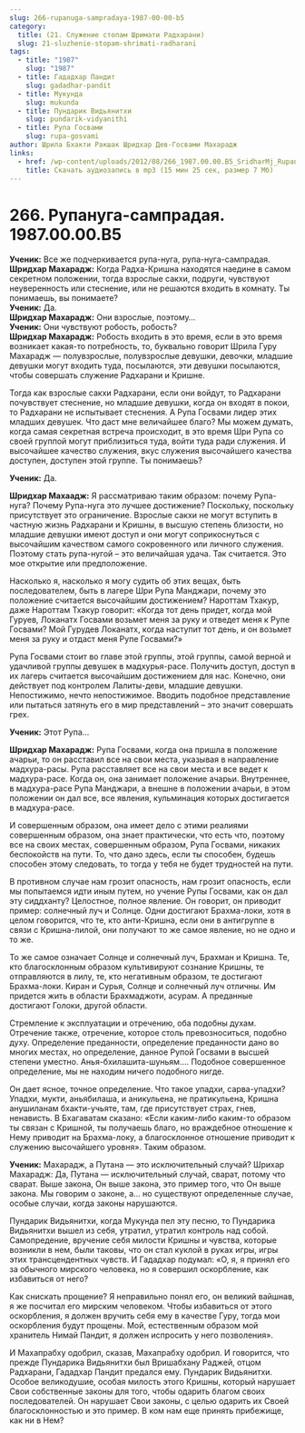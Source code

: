 ```yaml
---
slug: 266-rupanuga-sampradaya-1987-00-00-b5
category:
  title: (21. Служение стопам Шримати Радхарани)
  slug: 21-sluzhenie-stopam-shrimati-radharani
tags:
  - title: "1987"
    slug: "1987"
  - title: Гададхар Пандит
    slug: gadadhar-pandit
  - title: Мукунда
    slug: mukunda
  - title: Пундарик Видьянитхи
    slug: pundarik-vidyanithi
  - title: Рупа Госвами
    slug: rupa-gosvami
author: Шрила Бхакти Ракшак Шридхар Дев-Госвами Махарадж
links:
  - href: /wp-content/uploads/2012/08/266_1987.00.00.B5_SridharMj_Rupanuga-sampradaya.mp3
    title: Скачать аудиозапись в mp3 (15 мин 25 сек, размер 7 Мб)
---
```


# 266. Рупануга-сампрадая. 1987.00.00.B5

**Ученик:** Все же подчеркивается рупа-нуга, рупа-нуга-сампрадая.\
**Шридхар Махарадж:** Когда Радха-Кришна находятся наедине в самом секретном положении, тогда взрослые сакхи, подруги, чувствуют неуверенность или стеснение, или не решаются входить в комнату. Ты понимаешь, вы понимаете?\
**Ученик:** Да.\
**Шридхар Махарадж:** Они взрослые, поэтому…\
**Ученик:** Они чувствуют робость, робость?\
**Шридхар Махарадж:** Робость входить в это время, если в это время возникает какая-то потребность, то, буквально говорит Шрила Гуру Махарадж — полувзрослые, полувзрослые девушки, девочки, младшие девушки могут входить туда, посылаются, эти девушки посылаются, чтобы совершать служение Радхарани и Кришне.

Тогда как взрослые сакхи Радхарани, если они войдут, то Радхарани почувствует стеснение, но младшие девушки, когда он входят в покои, то Радхарани не испытывает стеснения. А Рупа Госвами лидер этих младших девушек. Что даст мне величайшее благо? Мы можем думать, когда самая секретная встреча происходит, в это время Шри Рупа со своей группой могут приблизиться туда, войти туда ради служения. И высочайшее качество служения, вкус служения высочайшего качества доступен, доступен этой группе. Ты понимаешь?

**Ученик:** Да.

**Шридхар Махаадж:** Я рассматриваю таким образом: почему Рупа-нуга? Почему Рупа-нуга это лучшее достижение? Поскольку, поскольку присутствует это ограничение. Взрослые сакхи не могут вступить в частную жизнь Радхарани и Кришны, в высшую степень близости, но младшие девушки имеют доступ и они могут соприкоснуться с высочайшим качеством самого сокровенного или личного служения. Поэтому стать рупа-нугой – это величайшая удача. Так считается. Это мое открытие или предположение.

Насколько я, насколько я могу судить об этих вещах, быть последователем, быть в лагере Шри Рупа Манджари, почему это положение считается высочайшим достижением? Нароттам Тхакур, даже Нароттам Тхакур говорит: «Когда тот день придет, когда мой Гуруев, Локанатх Госвами возьмет меня за руку и отведет меня к Рупе Госвами? Мой Гурудев Локанатх, когда наступит тот день, и он возьмет меня за руку и отдаст меня Рупе Госвами?»

Рупа Госвами стоит во главе этой группы, этой группы, самой верной и удачливой группы девушек в мадхурья-расе. Получить доступ, доступ в их лагерь считается высочайшим достижением для нас. Конечно, они действует под контролем Лалиты-деви, младшие девушки. Непостижимо, нечто непостижимое. Вводить подобное представление или пытаться затянуть его в мир представлений – это значит совершать грех.

**Ученик:** Этот Рупа…

**Шридхар Махарадж:** Рупа Госвами, когда она пришла в положение ачарьи, то он расставил все на свои места, указывая в направление мадхура-расы. Рупа расставляет все на свои места и все ведет к мадхура-расе. Когда он, она занимает положение ачарьи. Внутреннее, в мадхура-расе Рупа Манджари, а внешне в положении ачарьи, в этом положении он дал все, все явления, кульминация которых достигается в мадхура-расе.

И совершенным образом, она имеет дело с этими реалиями совершенным образом, она знает практически, что есть что, поэтому все на своих местах, совершенным образом, Рупа Госвами, никаких беспокойств на пути. То, что дано здесь, если ты способен, будешь способен этому следовать, то тогда у тебя не будет трудностей на пути.

В противном случае нам грозит опасность, нам грозит опасность, если мы попытаемся идти иным путем, но учение Рупы Госвами, как он дал эту сиддханту? Целостное, полное явление. Он говорит, он приводит пример: солнечный луч и Солнце. Одни достигают Брахма-локи, хотя в целом говорится, что те, кто анти-Кришна, если они в антигруппе в связи с Кришна-лилой, они получают то же самое явление, но не одно и то же.

То же самое означает Солнце и солнечный луч, Брахман и Кришна. Те, кто благосклонным образом культивируют сознание Кришны, те отправляются в лилу, те, кто негативным образом, те достигают Брахма-локи. Киран и Сурья, Солнце и солнечный луч отличны. Им придется жить в области Брахмаджоти, асурам. А преданные достигают Голоки, другой области.

Стремление к эксплуатации и отречению, оба подобны духам. Отречение также, отречение, которое столь превозноситься, подобно духу. Определение преданности, определение преданности дано во многих местах, но определение, данное Рупой Госвами в высшей степени уместно. Анья-бхилашита-шуньям…. Подобное совершенное определение, мы не находим ничего подобного нигде.

Он дает ясное, точное определение. Что такое упадхи, сарва-упадхи? Упадхи, мукти, аньябилаша, и аникульена, не пратикульена, Кришна анушиланам бхакти-учьяте, там, где присутствует страх, гнев, ненависть. В Бхагаватам сказано: «Если каким-либо каким-то образом ты связан с Кришной, ты получаешь благо, но враждебное отношение к Нему приводит на Брахма-локу, а благосклонное отношение приводит к служению высочайшего уровня». Таким образом.

**Ученик:** Махарадж, а Путана — это исключительный случай? Шрихар Махарадж: Да, Путана — исключительный случай, сварат, потому что сварат. Выше закона, Он выше закона, это пример того, что Он выше закона. Мы говорим о законе, а… но существуют определенные случае, особые случаи, когда законы нарушаются.

Пундарик Видьянитхи, когда Мукунда пел эту песню, то Пундарика Видьянитхи вышел из себя, утратил, утратил контроль над собой. Самопредение, вручение себя милости Кришны и чувства, которые возникли в нем, были таковы, что он стал куклой в руках игры, игры этих трансцендентных чувств. И Гададхар подумал: «О, я, я принял его за обычного мирского человека, но я совершил оскорбление, как избавиться от него?

Как снискать прощение? Я неправильно понял его, он великий вайшнав, я же посчитал его мирским человеком. Чтобы избавиться от этого оскорбления, я должен вручить себя ему в качестве Гуру, тогда мои оскорбления будут прощены. Мой, естественным образом мой хранитель Нимай Пандит, я должен испросить у него позволения».

И Махапрабху одобрил, сказав, Махапрабху одобрил. И говорится, что прежде Пундарика Видьянитхи был Вришабхану Раджей, отцом Радхарани, Гададхар Пандит предался ему. Пундарик Видьянитхи. Особое великодушие, особая милость этого Кришны, который нарушает Свои собственные законы для того, чтобы одарить благом своих последователей. Он нарушает Свои законы, с целью одарить их Своей благосклонностью и это пример. В ком нам еще принять прибежище, как ни в Нем?

